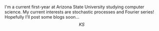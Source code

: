 I'm a current first-year at Arizona State University studying computer science. 
My current interests are stochastic processes and Fourier series! 
Hopefully I'll post some blogs soon...
$$KS$$
